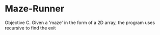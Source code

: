 # Maze-Runner
Objective C.  Given a 'maze'  in the form of a 2D array, the program uses recursive to find the exit
